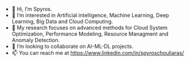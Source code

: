- 👋 Hi, I’m Spyros.
- 👀 I’m interested in Artificial intelligence, Machine Learning, Deep Learning, Big Data and Cloud Computing.
- 🌱 My research focuses on advanced methods for Cloud System Optimization, Performance Modeling, Resource Managment and Anomaly Detection. 
- 💞️ I’m looking to collaborate on AI-ML-DL projects. 
- 📫 You can reach me at https://www.linkedin.com/in/spyroschouliaras/

<!---
SpyrosChouliaras/SpyrosChouliaras is a ✨ special ✨ repository because its `README.md` (this file) appears on your GitHub profile.
You can click the Preview link to take a look at your changes.
--->
